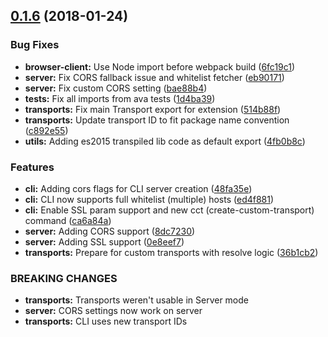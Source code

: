<a name="0.1.6"></a>
## [0.1.6](https://github.com/namics/node-remlog/compare/@namics/remlog-browser-client@0.1.6...@namics/remlog-browser-client@0.1.6) (2018-01-24)


### Bug Fixes

* **browser-client:** Use Node import before webpack build ([6fc19c1](https://github.com/namics/node-remlog/commit/6fc19c1))
* **server:** Fix CORS fallback issue and whitelist fetcher ([eb90171](https://github.com/namics/node-remlog/commit/eb90171))
* **server:** Fix custom CORS setting ([bae88b4](https://github.com/namics/node-remlog/commit/bae88b4))
* **tests:** Fix all imports from ava tests ([1d4ba39](https://github.com/namics/node-remlog/commit/1d4ba39))
* **transports:** Fix main Transport export for extension ([514b88f](https://github.com/namics/node-remlog/commit/514b88f))
* **transports:** Update transport ID to fit package name convention ([c892e55](https://github.com/namics/node-remlog/commit/c892e55))
* **utils:** Adding es2015 transpiled lib code as default export ([4fb0b8c](https://github.com/namics/node-remlog/commit/4fb0b8c))


### Features

* **cli:** Adding cors flags for CLI server creation ([48fa35e](https://github.com/namics/node-remlog/commit/48fa35e))
* **cli:** CLI now supports full whitelist (multiple) hosts ([ed4f881](https://github.com/namics/node-remlog/commit/ed4f881))
* **cli:** Enable SSL param support and new cct (create-custom-transport) command ([ca6a84a](https://github.com/namics/node-remlog/commit/ca6a84a))
* **server:** Adding CORS support ([8dc7230](https://github.com/namics/node-remlog/commit/8dc7230))
* **server:** Adding SSL support ([0e8eef7](https://github.com/namics/node-remlog/commit/0e8eef7))
* **transports:** Prepare for custom transports with resolve logic ([36b1cb2](https://github.com/namics/node-remlog/commit/36b1cb2))


### BREAKING CHANGES

* **transports:** Transports weren't usable in Server mode
* **server:** CORS settings now work on server
* **transports:** CLI uses new transport IDs



